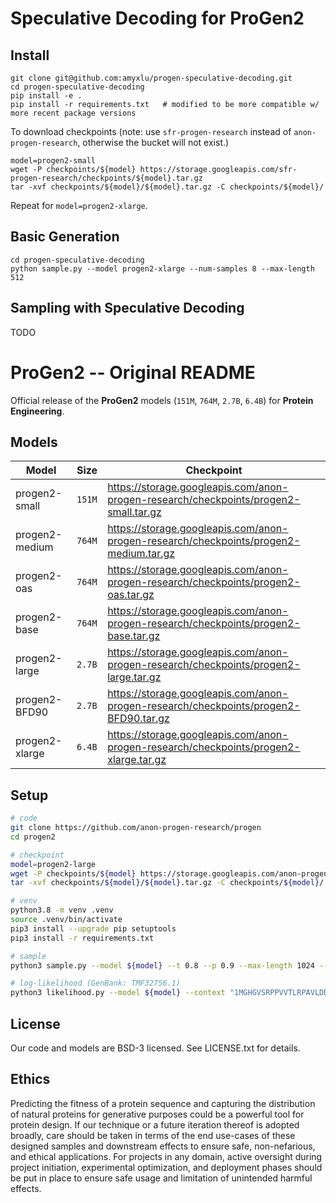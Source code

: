 # Speculative Decoding for ProGen2


## Install

```
git clone git@github.com:amyxlu/progen-speculative-decoding.git
cd progen-speculative-decoding
pip install -e .
pip install -r requirements.txt   # modified to be more compatible w/ more recent package versions
```

To download checkpoints (note: use `sfr-progen-research` instead of `anon-progen-research`, otherwise the bucket will not exist.)
```
model=progen2-small
wget -P checkpoints/${model} https://storage.googleapis.com/sfr-progen-research/checkpoints/${model}.tar.gz
tar -xvf checkpoints/${model}/${model}.tar.gz -C checkpoints/${model}/
```

Repeat for `model=progen2-xlarge`.

## Basic Generation
```
cd progen-speculative-decoding
python sample.py --model progen2-xlarge --num-samples 8 --max-length 512
```

## Sampling with Speculative Decoding

TODO


# ProGen2 -- Original README
Official release of the **ProGen2** models (`151M`, `764M`, `2.7B`, `6.4B`) for **Protein Engineering**.

## Models

| Model | Size | Checkpoint |
| ------ | ------ | ---------- |
| progen2-small	   | `151M` | https://storage.googleapis.com/anon-progen-research/checkpoints/progen2-small.tar.gz |
| progen2-medium   | `764M` | https://storage.googleapis.com/anon-progen-research/checkpoints/progen2-medium.tar.gz |
| progen2-oas	     | `764M` | https://storage.googleapis.com/anon-progen-research/checkpoints/progen2-oas.tar.gz |
| progen2-base     | `764M` | https://storage.googleapis.com/anon-progen-research/checkpoints/progen2-base.tar.gz |
| progen2-large    | `2.7B` |  https://storage.googleapis.com/anon-progen-research/checkpoints/progen2-large.tar.gz |
| progen2-BFD90    | `2.7B` | https://storage.googleapis.com/anon-progen-research/checkpoints/progen2-BFD90.tar.gz |
| progen2-xlarge   | `6.4B` | https://storage.googleapis.com/anon-progen-research/checkpoints/progen2-xlarge.tar.gz |

## Setup
```sh
# code
git clone https://github.com/anon-progen-research/progen
cd progen2

# checkpoint
model=progen2-large
wget -P checkpoints/${model} https://storage.googleapis.com/anon-progen-research/checkpoints/${model}.tar.gz
tar -xvf checkpoints/${model}/${model}.tar.gz -C checkpoints/${model}/

# venv
python3.8 -m venv .venv
source .venv/bin/activate
pip3 install --upgrade pip setuptools
pip3 install -r requirements.txt

# sample
python3 sample.py --model ${model} --t 0.8 --p 0.9 --max-length 1024 --num-samples 2 --context "1"

# log-likelihood (GenBank: TMF32756.1)
python3 likelihood.py --model ${model} --context "1MGHGVSRPPVVTLRPAVLDDCPVLWRWRNDPETRQASVDEREIPVDTHTRWFEETLKRFDRKLFIVSADGVDAGMVRLDIQDRDAAVSVNIAPEWRGRGVGPRALGCLSREAFGPLALLRMSAVVKRENAASRIAFERAGFTVVDTGGPLLHSSKARLHVVAAIQARMGSTRLPGKVLVSIAGRPTIQRIAERLAVCQELDAVAVSTSVENRDDAIADLAAHLGLVCVRGSETDLIERLGRTAARTGADALVRITADCPLVDPALVDRVVGVWRRSAGRLEYVSNVFPPTFPDGLDVEVLSRTVLERLDREVSDPFFRESLTAYVREHPAAFEIANVEHPEDLSRLRWTMDYPEDLAFVEAVYRRLGNQGEIFGMDDLLRLLEWSPELRDLNRCREDVTVERGIRGTGYHAALRARGQAP2"
```

## License
Our code and models are BSD-3 licensed. See LICENSE.txt for details.

## Ethics
Predicting the fitness of a protein sequence and capturing the distribution of natural proteins for generative purposes could be a powerful tool for protein design. If our technique or a future iteration thereof is adopted broadly, care should be taken in terms of the end use-cases of these designed samples and downstream effects to ensure safe, non-nefarious, and ethical applications. For projects in any domain, active oversight during project initiation, experimental optimization, and deployment phases should be put in place to ensure safe usage and limitation of unintended harmful effects.
